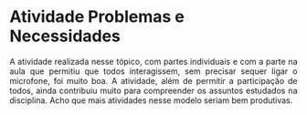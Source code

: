 # Atividade Problemas e Necessidades 

<p align="justify">A atividade realizada nesse tópico, com partes individuais e com a parte na aula que permitiu que todos interagissem, sem precisar sequer ligar o microfone, foi muito boa. A atividade, além de permitir a participação de todos, ainda contribuiu muito para compreender os assuntos estudados na disciplina. Acho que mais atividades nesse modelo seriam bem produtivas.</p>
